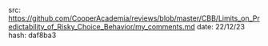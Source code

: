 


src:
https://github.com/CooperAcademia/reviews/blob/master/CBB/Limits_on_Predictability_of_Risky_Choice_Behavior/my_comments.md
date: 22/12/23
hash: daf8ba3